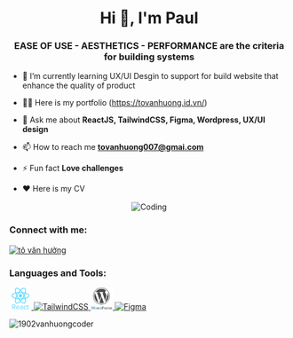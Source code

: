 <h1 align="center">Hi 👋, I'm Paul</h1>
<h3 align="center">EASE OF USE - AESTHETICS - PERFORMANCE are the criteria for building systems </h3>

- 🌱 I’m currently learning UX/UI Desgin to support for build website that enhance the quality of product

- 👨‍💻 Here is my portfolio (https://tovanhuong.id.vn/)

- 💬 Ask me about **ReactJS, TailwindCSS, Figma, Wordpress, UX/UI design**

- 📫 How to reach me **tovanhuong007@gmai.com**

- ⚡ Fun fact **Love challenges**

-  ❤️ Here is my CV
  
<div align="center"><img align="center" alt="Coding" width="600" src="https://tovanhuong.id.vn/wp-content/uploads/2025/05/CV-Van-Huong.png" /></div>
<h3 align="left">Connect with me:</h3>
<p align="left">
<a href="https://www.facebook.com/vanhuong.to.71" target="blank"><img align="center" src="https://raw.githubusercontent.com/rahuldkjain/github-profile-readme-generator/master/src/images/icons/Social/facebook.svg" alt="tô văn hưởng" height="30" width="40" /></a>
</p>

<h3 align="left">Languages and Tools:</h3>

<p align="left">  
    <a href="https://reactjs.org/" target="_blank" rel="noreferrer">  
        <img src="https://raw.githubusercontent.com/devicons/devicon/master/icons/react/react-original-wordmark.svg" alt="ReactJS" width="40" height="40"/>  
    </a>  
    <a href="https://tailwindcss.com/" target="_blank" rel="noreferrer">  
        <img src="https://www.vectorlogo.zone/logos/tailwindcss/tailwindcss-icon.svg" alt="TailwindCSS" width="40" height="40"/>  
    </a>  
    <a href="https://wordpress.org/" target="_blank" rel="noreferrer">  
        <img src="https://raw.githubusercontent.com/devicons/devicon/master/icons/wordpress/wordpress-original.svg" alt="Wordpress" width="40" height="40"/>  
    </a>  
    <a href="https://www.figma.com/" target="_blank" rel="noreferrer">  
        <img src="https://www.vectorlogo.zone/logos/figma/figma-icon.svg" alt="Figma" width="40" height="40"/>  
    </a>  
</p>


<p><img align="left" src="https://github-readme-stats.vercel.app/api/top-langs?username=1902vanhuongcoder&show_icons=true&locale=en&layout=compact" alt="1902vanhuongcoder" /></p>

